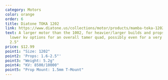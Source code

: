 ```yaml
---
category: Motors
color: orange
order: 6
title: Diatone TOKA 1202
link: https://www.diatone.us/collections/motor/products/mamba-toka-1202-series-racing-motor
text: A larger motor than the 1002, for heavier/larger builds and props, with
  lower kv options for an overall tamer quad, possibly even for a very light
  2.5"
price: $12.99
point1: "Size: 1202"
point2: 'Props: 1.6-2.5"'
point3: "Weight: 5.2g"
point4: "KV: 8500/10000"
point5: "Prop Mount: 1.5mm T-Mount"
---
```

